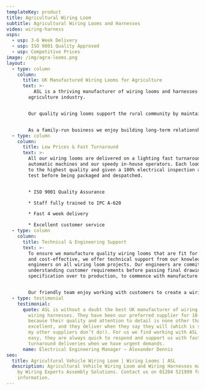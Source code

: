 ```yaml
---
templateKey: product
title: Agricultural Wiring Loom
subtitle: Agricultural Wiring Looms and Harnesses
video: wiring-harness
usps:
  - usp: 3-6 Week Delivery
  - usp: ISO 9001 Quality Approved
  - usp: Competitive Prices
image: /img/agra-looms.png
layout:
  - type: column
    column:
      title: UK Manufactured Wiring Looms for Agriculture
      text: >-
          ASL is a thriving manufacturer of wiring looms and harnesses for the
        agriculture industry.  


        Our quality wiring looms support the rural community by maintaining all agricultural and harvesting equipment.   


        As a family-run business we enjoy building long-term relationships with customers and giving them the perfect wiring solution.
  - type: column
    column:
      title: Low Prices & Fast Turnaround  
      text: >-
        All our wiring looms are delivered on a lighting fast turnaround using
        automatic machines and our speedy in-house operators. Each loom is made
        to the highest quality and given a 100% electrical inspection and
        test before being packaged and despatched.


        * ISO 9001 Quality Assurance

        * Staff fully trained to IPC A-620

        * Fast 4 week delivery

        * Excellent customer service
  - type: column
    column:
      title: Technical & Engineering Support
      text: >-
        To ensure we manufacture quality wiring looms that are fit for purpose
        and cost-effective, we offer technical support from our knowledgeable
        engineers on all wiring loom projects. Our engineers are committed to
        understanding customer requirements before passing final drawing and
        specification over to production, to commence with manufacture.   


        Our friendly team enjoy working with customers to create a wiring harness solution that facilitates continuous innovation in vehicle technology, emissions control and safety systems.
  - type: testimonial
    testimonial:
      quote: ASL is without a doubt the best UK manufacturer of wiring looms and
        wiring harnesses. They have been our preferred supplier for 10 years
        because their quality and attention to detail is none other than
        excellent, and they deliver when they say they will (which is something
        my other suppliers don’t do!). For us we find working with ASL extremely
        easy, they are always quick to respond and support us with fast
        turnaround deliveries when we have urgent demands.
      name: Electrical Engineering Manager – Alexander Dennis
seo:
  title: Agricultural Vehicle Wiring Loom | Wiring Looms | ASL
  description: Agricultural Vehicle Wiring Loom and Wiring Harnesses manufactured
    by Wiring Experts Assembly Solutions. Contact us on 01204 521999 for more
    information.
---
```

